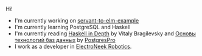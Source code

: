 Hi!

<!-- I'm currently working on [library app](https://github.com/VladimirLogachev/library) -->
- I'm currently working on [servant-to-elm-example](https://github.com/VladimirLogachev/servant-to-elm-example)
- I'm currently learning PostgreSQL and Haskell
- I'm currently reading [Haskell in Depth](https://www.manning.com/books/haskell-in-depth) by Vitaly Bragilevsky and [Основы технологий баз данных](https://postgrespro.ru/education/books/dbtech) by [PostgresPro](https://postgrespro.ru/)
- I work as a developer in [ElectroNeek Robotics](https://electroneek.com/).
